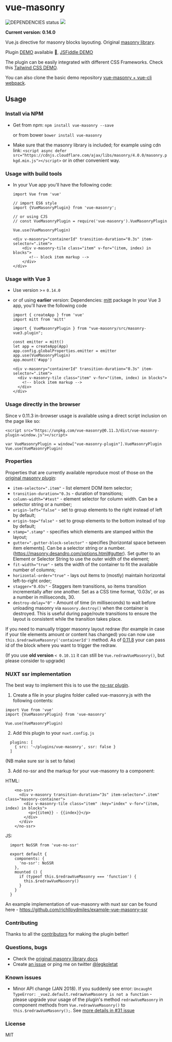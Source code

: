 # vue-masonry 

![DEPENDENCIES status](https://david-dm.org/shershen08/vue-masonry/status.svg)
[![](https://data.jsdelivr.com/v1/package/npm/vue-masonry/badge)](https://www.jsdelivr.com/package/npm/vue-masonry)

**Current version: 0.14.0**

Vue.js directive for masonry blocks layouting. Original [masonry library](http://masonry.desandro.com/).

Plugin [DEMO](https://shershen08.github.io/vue-plugins-demo-static/index.html#/masonry) available 🎉, [JSFiddle DEMO](https://jsfiddle.net/shershen08/n54039qg/)

The plugin can be easily integrated with different CSS Frameworks. Check this [Tailwind CSS DEMO](https://jsbin.com/zafegay/edit?html,output).

You can also clone the basic demo repository [vue-masonry + vue-cli webpack](https://github.com/shershen08/vue-masonry-plugin-demo).

## Usage

### Install via NPM

- Get from npm:  ```npm install vue-masonry --save ```

    or from bower ```bower install vue-masonry```
- Make sure that the masonry library is included; for example using cdn link: ```<script async defer src="https://cdnjs.cloudflare.com/ajax/libs/masonry/4.0.0/masonry.pkgd.min.js"></script>``` or in other convenient way.


### Usage with build tools

- In your Vue app you'll have the following code:

    ```
    import Vue from 'vue'

    // import ES6 style
    import {VueMasonryPlugin} from 'vue-masonry';

    // or using CJS 
    // const VueMasonryPlugin = require('vue-masonry').VueMasonryPlugin

    Vue.use(VueMasonryPlugin)

    <div v-masonry="containerId" transition-duration="0.3s" item-selector=".item">
        <div v-masonry-tile class="item" v-for="(item, index) in blocks">
           <!-- block item markup -->
        </div>
    </div>
    ```

### Usage with Vue 3

 - Use version >= `0.14.0` 

 - or of using __earlier__ version:
   Dependencies: [mitt](https://www.npmjs.com/package/mitt) package
   In your Vue 3 app, you'll have the following code

    ```
    import { createApp } from 'vue'
    import mitt from 'mitt'

    import { VueMasonryPlugin } from "vue-masonry/src/masonry-vue3.plugin";

    const emitter = mitt()
    let app = createApp(App)
    app.config.globalProperties.emitter = emitter
    app.use(VueMasonryPlugin)
    app.mount('#app')

    <div v-masonry="containerId" transition-duration="0.3s" item-selector=".item">
      <div v-masonry-tile class="item" v-for="(item, index) in blocks">
        <!-- block item markup -->
      </div>
    </div>
    ```

### Usage directly in the browser

Since v 0.11.3 in-browser usage is available using a direct script inclusion on the page like so:

```
<script src="https://unpkg.com/vue-masonry@0.11.3/dist/vue-masonry-plugin-window.js"></script>
```

```
var VueMasonryPlugin = window["vue-masonry-plugin"].VueMasonryPlugin
Vue.use(VueMasonryPlugin)
```

### Properties

Properties that are currently available reproduce most of those on the [original masonry plugin](http://masonry.desandro.com/options.html):

 - ```item-selector=".item"``` - list element DOM item selector;
 - ```transition-duration="0.3s``` - duration of transitions;
 - ```column-width="#test"``` - element selector for column width. Can be a selector string or a number;
 - ```origin-left="false"``` - set to group elements to the right instead of left by default;
 - ```origin-top="false"``` - set to group elements to the bottom instead of top by default;
 - ```stamp=".stamp"``` - specifies which elements are stamped within the layout;
 - ```gutter=".gutter-block-selector"``` - specifies [horizontal space between item elements]. Can be a selector string or a number.
 (https://masonry.desandro.com/options.html#gutter). Set gutter to an Element or Selector String to use the outer width of the element;
 - ```fit-width="true"``` - sets the width of the container to fit the available number of columns;
 - ```horizontal-order="true"``` - lays out items to (mostly) maintain horizontal left-to-right order;
 - ```stagger="0.03s"``` - Staggers item transitions, so items transition incrementally after one another. Set as a CSS time format, '0.03s', or as a number in milliseconds, 30.
 - ```destroy-delay="0"``` - Amount of time (in milliseconds) to wait before unloading masonry via ```masonry.destroy()``` when the container is destroyed. This is useful during page/route transitions to ensure the layout is consistent while the transition takes place.

If you need to manually trigger masonry layout redraw (for example in case if your tile elements amount or content has changed) you can now use `this.$redrawVueMasonry('containerId')` method. As of [0.11.8](https://github.com/shershen08/vue-masonry/pull/89) your can pass id of the block where you want to trigger the redraw.

(If you use **old version** `< 0.10.11` it can still be `Vue.redrawVueMasonry()`, but please consider to upgrade)


### NUXT ssr implementation

The best way to implement this is to use the [no-ssr plugin](https://github.com/egoist/vue-no-ssr).

1. Create a file in your plugins folder called vue-masonry.js with the following contents:

```
import Vue from 'vue'
import {VueMasonryPlugin} from 'vue-masonry'

Vue.use(VueMasonryPlugin)
```
2. Add this plugin to your `nuxt.config.js`

```
  plugins: [
    { src: '~/plugins/vue-masonry', ssr: false }
  ]
```

(NB make sure ssr is set to false)

3. Add no-ssr and the markup for your vue-masonry to a component:

HTML:
```
    <no-ssr>
      <div v-masonry transition-duration="3s" item-selector=".item" class="masonry-container">
        <div v-masonry-tile class="item" :key="index" v-for="(item, index) in blocks">
          <p>{{item}} - {{index}}</p>
        </div>
      </div>
    </no-ssr>
```

JS:
```
  import NoSSR from 'vue-no-ssr'

  export default {
    components: {
      'no-ssr': NoSSR
    },
    mounted () {
      if (typeof this.$redrawVueMasonry === 'function') {
        this.$redrawVueMasonry()
      }
    }
  }
```

An example implementation of vue-masonry with nuxt ssr can be found here - https://github.com/richlloydmiles/example-vue-masonry-ssr

### Contributing

Thanks to all the [contributors](https://github.com/shershen08/vue-masonry/graphs/contributors) for making the plugin better!

### Questions, bugs

 - Check the [original masonry library docs](https://masonry.desandro.com/options.html)
 - Create [an issue](https://github.com/shershen08/vue-masonry/issues) or ping me on twitter [@legkoletat](https://twitter.com/legkoletat)

### Known issues

 - Minor API change (JAN 2018). If you suddenly see error: `Uncaught TypeError: _vue2.default.redrawVueMasonry is not a function` - please upgrade your usage of the plugin's method `redrawVueMasonry` in component methods from ```Vue.redrawVueMasonry()``` to ```this.$redrawVueMasonry();```. See [more details in #31 issue](https://github.com/shershen08/vue-masonry/issues/31)

### License

 MIT
